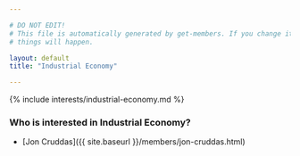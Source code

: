 ```yaml
---

# DO NOT EDIT!
# This file is automatically generated by get-members. If you change it, bad
# things will happen.

layout: default
title: "Industrial Economy"

---
```


{% include interests/industrial-economy.md %}

### Who is interested in Industrial Economy?


* [Jon Cruddas]({{ site.baseurl }}/members/jon-cruddas.html)
